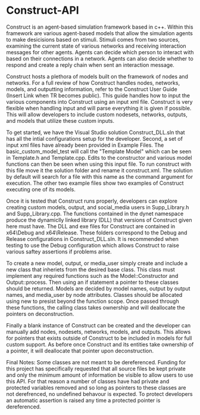 # Construct-API
Construct is an agent-based simulation framework based in c++. 
Within this framework are various agent-based models that allow the simulation agents to make desicisions based on stimuli.
Stimuli comes from two sources, examining the current state of various networks and receiving interaction messages for other agents.
Agents can decide which person to interact with based on their connections in a network.
Agents can also decide whether to respond and create a reply chain when sent an interaction message.

Construct hosts a plethora of models built on the framework of nodes and networks.
For a full review of how Construct handles nodes, networks, models, and outputting information, refer to the Construct User Guide (Insert Link when TR becomes public).
This guide handles how to input the various components into Construct using an input xml file.
Construct is very flexible when handling input and will parse everything it is given if possible.
This will allow developers to include custom nodesets, networks, outputs, and models that utilize these custom inputs.

To get started, we have the Visual Studio solution Construct_DLL.sln that has all the intial configurations setup for the developer.
Second, a set of input xml files have already been provided in Example Files.
The basic_custom_model_test will call the "Template Model" which can be seen in Template.h and Template.cpp.
Edits to the constructor and various model functions can then be seen when using this input file.
To run construct with this file move it the solution folder and rename it construct.xml.
The solution by default will search for a file with this name as the command argument for execution.
The other two example files show two examples of Construct executing one of its models.

Once it is tested that Construct runs properly, developers can explore creating custom models, output, and social_media users in Supp_Library.h and Supp_Library.cpp.
The functions contained in the dynet namespace produce the dynamiclly linked library (DLL) that versions of Construct given here must have.
The DLL and exe files for Construct are contained in x64\Debug and x64\Release.
These folders correspond to the Debug and Release configurations in Construct_DLL.sln.
It is recommended when testing to use the Debug configuration which allows Construct to raise various saftey assertions if problems arise.

To create a new model, output, or media_user simply create and include a new class that inheriets from the desired base class.
This class must implement any required functions such as the Model::Constructor and Output::process.
Then using an if statement a pointer to these classes should be returned.
Models are decided by model names, output by output names, and media_user by node attributes.
Classes should be allocated using new to presist beyond the function scope.
Once passed through these functions, the calling class takes ownership and will deallocate the pointers on deconstruction.

Finally a blank instance of Construct can be created and the developer can manually add nodes, nodesets, networks, models, and outputs.
This allows for pointers that exists outside of Construct to be included in models for full custom support.
As before once Construct and its entities take ownership of a pointer, it will deallocate that pointer upon deconstruction.

Final Notes:
Some classes are not meant to be dereferenced.
Funding for this project has specifically requested that all source files be kept private and only the minimum amount of information be visible to allow users to use this API.
For that reason a number of classes have had private and protected variables removed and so long as pointers to these classes are not derefrenced, no undefined behavour is expected.
To protect developers an automatic assertion is raised any time a protected pointer is dereferenced.

